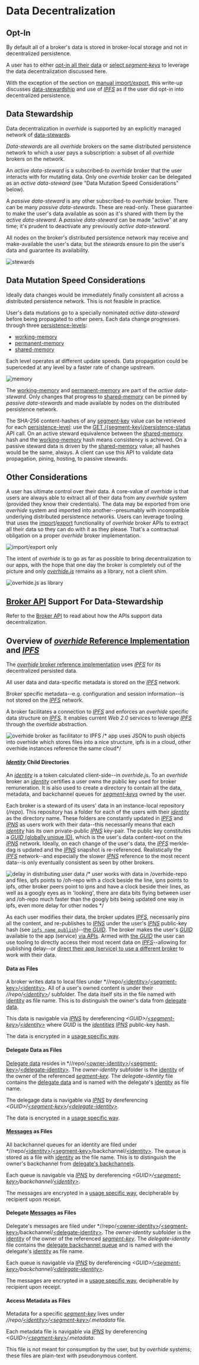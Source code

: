 # Data Decentralization

## Opt-In

By default all of a broker's data is stored in broker-local storage and not in decentralized persistence.

A user has to either [opt-in all their data](broker.html#operation--auth-opt-in--agree--put) or [select *segment-keys*](broker.html#definition-DatastoreKeySettings) to 
leverage the data decentralization discussed here.

With the exception of the section on [manual import/export](#other-considerations), this write-up discusses [data-stewardship](glossary.html#data-steward) and use of [*IPFS*](https://ipfs.io/) as if the user did opt-in into decentralized persistence.

## Data Stewardship

Data decentralization in *overhide* is supported by an explicitly managed network of [data-stewards](glossary.html#data-steward).  

*Data-stewards* are all *overhide* brokers on the same distributed persistence network to which a user pays a subscription: a subset of all *overhide* brokers on the network.

An *active data-steward* is a subscribed-to *overhide* broker that the user interacts with for mutating data.  Only one *overhide* broker can be delegated as an *active data-steward* (see "Data Mutation Speed Considerations" below).

A *passive data-steward* is any other subscribed-to *overhide* broker.  There can be many *passive data-stewards*.  These are read-only.  These guarantee to make the user's data available as soon as it's shared with them by the *active data-steward*.  A *passive data-steward* can be made "active" at any time; it's prudent to deactivate any previously *active data-steward*.

All nodes on the broker's distributed persistence network may receive and make-available the user's data; but the *stewards* ensure to pin the user's data and guarantee its availability.

![stewards](images/stewards-sm.gif)

## Data Mutation Speed Considerations

Ideally data changes would be immediately finally consistent all across a distributed persistence network.  This is not feasible in practice.

User's data mutations go to a specially nominated *active data-steward* before being propagated to other peers.  Each data change progresses through three [persistence-levels](glossary.html#working-memory-permanent-memory-shared-memory-persistence-status):

* [working-memory](glossary.html#working-memory-permanent-memory-shared-memory-persistence-status)
* [permanent-memory](glossary.html#working-memory-permanent-memory-shared-memory-persistence-status)
* [shared-memory](glossary.html#working-memory-permanent-memory-shared-memory-persistence-status)

Each level operates at different update speeds.  Data propagation could be superceded at any level by a faster rate of change upstream.

![memory](images/memory-sm.gif)

The [working-memory](glossary.html#working-memory-permanent-memory-shared-memory-persistence-status) and [permanent-memory](glossary.html#working-memory-permanent-memory-shared-memory-persistence-status) are part of the *active data-steward*.  Only changes that progress to [shared-memory](glossary.html#working-memory-permanent-memory-shared-memory-persistence-status) can be pinned by *passive data-stewards* and made available by nodes on the distributed persistence network. 

The SHA-256 content-hashes of any [segment-key](glossary.html#segment-key) value can be retrieved for each [persistence-level](glossary.html#working-memory-permanent-memory-shared-memory-persistence-status): use the [GET /{segment-key}/persistence-status](broker.html#operation---segment-key--persistence-status-get) API call.  On an active steward equivalence between the [shared-memory](glossary.html#working-memory-permanent-memory-shared-memory-persistence-status) hash and the [working-memory](glossary.html#working-memory-permanent-memory-shared-memory-persistence-status) hash means consistency is achieved.  On a passive steward data is driven by the [shared-memory](glossary.html#working-memory-permanent-memory-shared-memory-persistence-status) value; all hashes would be the same, always.  A client can use this API to validate data propagation, pining, hosting, to passive stewards.

## Other Considerations

A user has ultimate control over their data.  A core-value of *overhide* is that users are always able to extract all of their data from any *overhide* system (provided they know their credentials).  The data may be exported from one *overhide* system and imported into another--presumably with incompatible underlying distributed persistence networks.  Users can leverage tooling that uses the [import](broker.html#operation-import-WIRE)/[export](broker.html#operation-export-WIRE) functionality of *overhide* broker APIs to extract all their data so they can do with it as they please.  That's a contractual obligation on a proper *overhide* broker implementation.

![import/export only](images/import-export.gif) 

The intent of *overhide* is to go as far as possible to bring decentralization to our apps, with the hope that one day the broker is completely out of the picture and only [*overhide.js*](overhide.js.md) remains as a library, not a client shim. 

![overhide.js as library](images/oh-js-as-lib.gif) 

## [Broker API](broker.html) Support For Data-Stewardship

Refer to the [Broker API](broker.html#tag-data-stewardship) to read about how the APIs support data decentralization.

## Overview of [*overhide* Reference Implementation](https://github.com/JakubNer/overhide-broker) and [*IPFS*](https://ipfs.io/)

The [*overhide* broker reference implementation](https://github.com/JakubNer/overhide-broker) uses [*IPFS*](https://ipfs.io/) for its decentralized persisted data.

All user data and data-specific metadata is stored on the [*IPFS*](https://ipfs.io/) network.

Broker specific metadata--e.g. configuration and session information--is not stored on the [*IPFS*](https://ipfs.io/) network.

A broker facilitates a connection to [*IPFS*](https://ipfs.io/) and enforces an *overhide* specific data structure on [*IPFS*](https://ipfs.io/).  It enables current *Web 2.0* services to leverage [*IPFS*](https://ipfs.io/) through the *overhide* abstraction.

![overhide broker as facilitator to IPFS /* app uses JSON to push objects into overhide which stores files into a nice structure, ipfs is in a cloud, other overhide instances reference the same cloud*/](images/oh-facilitator.gif)

#### [*Identity*](identity.md) Child Directories

An [*identity*](identity.md) is a token calculated client-side--in *overhide.js*.  To an *overhide* broker an [*identity*](identity.md) certifies a user owns the public key used for broker remuneration.  It is also used to create a directory to contain all the data, metadata, and backchannel queues for [*segment-keys*](glossary.md#segment-key) owned by the user.

Each broker is a steward of its users' data in an instance-local repository (*/repo*).  This repository has a folder for each of the users with their [*identity*](identity.md) as the directory name.  These folders are constantly updated in [*IPFS*](https://ipfs.io/) and [*IPNS*](https://docs.ipfs.io/guides/concepts/ipns/) as users work with their data--this necessarily means that each [*identity*](identity.md) has its own private-public [*IPNS*](https://docs.ipfs.io/guides/concepts/ipns/) key-pair.  The public key constitutes a [*GUID* (globally unique ID)](broker.html#/definitions/GUID), which is the user's data content-root on the [*IPNS*](https://docs.ipfs.io/guides/concepts/ipns/) network.  Ideally, on each change of the user's data, the [*IPFS*](https://ipfs.io/) merkle-dag is updated and the [*IPNS*](https://docs.ipfs.io/guides/concepts/ipns/) snapshot is re-referenced.  Realistically the [*IPFS*](https://ipfs.io/) network--and especially the slower [*IPNS*](https://docs.ipfs.io/guides/concepts/ipns/) reference to the most recent data--is only eventually consistent as seen by other brokers.

![delay in distributing user data /* user works with data in /overhide-repo and files, ipfs points to /oh-repo with a clock beside the line, ipns points to ipfs, other broker peers point to ipns and have a clock beside their lines, as well as a googly eyes as in 'looking', there are data bits flying between user and /oh-repo much faster than the googly bits being updated one way in ipfs, even more delay for other nodes */](images/delay-in-distro.gif)

As each user modifies their data, the broker updates [*IPFS*](https://ipfs.io/), necessarily pins all the content, and re-publishes to [*IPNS*](https://docs.ipfs.io/guides/concepts/ipns/) under the user's [*IPNS*](https://docs.ipfs.io/guides/concepts/ipns/) public-key hash (see [`ipfs name publish`](https://ipfs.io/docs/commands/#ipfs-name-publish))--[the *GUID*](broker.html#/definitions/GUID).  The broker makes the user's [*GUID*](broker.html#/definitions/GUID) available to the app (service) [via APIs](broker.html#operation--guids-get).  Armed with [the *GUID*](broker.html#/definitions/GUID) the user can use tooling to directly access their most recent data on [*IPFS*](https://ipfs.io/)--allowing for publishing delay--or [direct their app (service) to use a different broker](broker.html#operation--all-data-post) to work with their data.

#### Data as Files

A broker writes data to local files under *//repo/[\<identity>](identity.md)/[\<segment-key>](glossary.md#segment-key)/[\<identity>](identity.md).  All of a user's owned content is under their *//repo/[\<identity>](identity.md)/* subfolder.  The data itself sits in the file named with [identity](identity.md) as file name.  This is to distinguish the owner's data from [delegate data](broker.html#tag-delegate).

This data is navigable via [*IPNS*](https://docs.ipfs.io/guides/concepts/ipns/) by dereferencing *\<GUID>/[\<segment-key>](glossary.md#segment-key)/[\<identity>](identity.md)* where *GUID* is the [*identities*](identity.md) [*IPNS*](https://docs.ipfs.io/guides/concepts/ipns/) public-key hash.

The data is encrypted in a [usage specific way](glossary.md#datastore-value-secret).

#### Delegate Data as Files

[Delegate data](broker.html#tag-delegate) resides in *//repo/[\<owner-identity>](identity.md)/[\<segment-key>](glossary.md#segment-key)/[\<delegate-identity>](identity.md).  The *owner-identity* subfolder is the [identity](identity.md) of the owner of the referenced [*segment-key*](glossary.md#segment-key).  The *delegate-identity* file contains the [delegate data](broker.html#tag-delegate) and is named with the delegate's [identity](identity.md) as file name.

The delegage data is navigable via [*IPNS*](https://docs.ipfs.io/guides/concepts/ipns/) by dereferencing *\<GUID>/[\<segment-key>](glossary.md#segment-key)/[\<delegate-identity>](identity.md)*.

The data is encrypted in a [usage specific way](glossary.md#datastore-value-secret).

#### [Messages](glossary.md#backchannel-queue) as Files

All backchannel queues for an identity are filed under *//repo/[\<identity>](identity.md)/[\<segment-key>](glossary.md#segment-key)/backchannel/[\<identity>](identity.md).  The queue is stored as a file with [identity](identity.md) as the file name.  This is to distinguish the owner's backchannel from [delegate's backchannels](broker.html#tag-delegate).

Each queue is navigable via [*IPNS*](https://docs.ipfs.io/guides/concepts/ipns/) by dereferencing *\<GUID>/[\<segment-key>](glossary.md#segment-key)/backchannel/[\<identity>](identity.md)*.

The messages are encrypted in a [usage specific way](glossary.md#datastore-value-secret), decipherable by recipient upon receipt.

#### Delegate [Messages](glossary.md#backchannel-queue) as Files

Delegate's messages are filed under *//repo/[\<owner-identity>](identity.md)/[\<segment-key>](glossary.md#segment-key)/backchannel/[\<delegate-identity>](identity.md).  The *owner-identity* subfolder is the [identity](identity.md) of the owner of the referenced [*segment-key*](glossary.md#segment-key).  The *delegate-identity* file contains the [delegate backchannel queue](broker.html#tag-delegate) and is named with the delegate's [identity](identity.md) as file name.

Each queue is navigable via [*IPNS*](https://docs.ipfs.io/guides/concepts/ipns/) by dereferencing *\<GUID>/[\<segment-key>](glossary.md#segment-key)/backchannel/[\<delegate-identity>](identity.md)*.

The messages are encrypted in a [usage specific way](glossary.md#datastore-value-secret), decipherable by recipient upon receipt.

#### Access Metadata as Files

Metadata for a specific [*segment-key*](glossary.md#segment-key) lives under *//repo/[\<identity>](identity.md)/[\<segment-key>](glossary.md#segment-key)/.metadata* file.

Each metadata file is navigable via [*IPNS*](https://docs.ipfs.io/guides/concepts/ipns/) by dereferencing *\<GUID>/[\<segment-key>](glossary.md#segment-key)/.metadata*.

This file is not meant for consumption by the user, but by *overhide* systems; these files are plain-text with pseudonymous content.